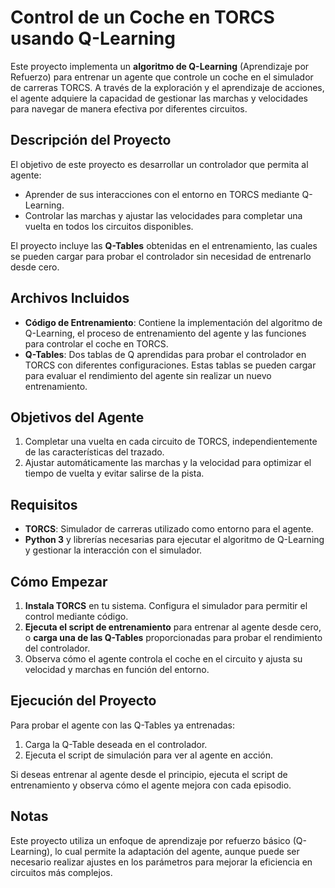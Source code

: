# Control de un Coche en TORCS usando Q-Learning

Este proyecto implementa un **algoritmo de Q-Learning** (Aprendizaje por Refuerzo) para entrenar un agente que controle un coche en el simulador de carreras TORCS. A través de la exploración y el aprendizaje de acciones, el agente adquiere la capacidad de gestionar las marchas y velocidades para navegar de manera efectiva por diferentes circuitos.

## Descripción del Proyecto

El objetivo de este proyecto es desarrollar un controlador que permita al agente:
- Aprender de sus interacciones con el entorno en TORCS mediante Q-Learning.
- Controlar las marchas y ajustar las velocidades para completar una vuelta en todos los circuitos disponibles.
  
El proyecto incluye las **Q-Tables** obtenidas en el entrenamiento, las cuales se pueden cargar para probar el controlador sin necesidad de entrenarlo desde cero.

## Archivos Incluidos

- **Código de Entrenamiento**: Contiene la implementación del algoritmo de Q-Learning, el proceso de entrenamiento del agente y las funciones para controlar el coche en TORCS.
- **Q-Tables**: Dos tablas de Q aprendidas para probar el controlador en TORCS con diferentes configuraciones. Estas tablas se pueden cargar para evaluar el rendimiento del agente sin realizar un nuevo entrenamiento.

## Objetivos del Agente

1. Completar una vuelta en cada circuito de TORCS, independientemente de las características del trazado.
2. Ajustar automáticamente las marchas y la velocidad para optimizar el tiempo de vuelta y evitar salirse de la pista.

## Requisitos

- **TORCS**: Simulador de carreras utilizado como entorno para el agente.
- **Python 3** y librerías necesarias para ejecutar el algoritmo de Q-Learning y gestionar la interacción con el simulador.

## Cómo Empezar

1. **Instala TORCS** en tu sistema. Configura el simulador para permitir el control mediante código.
2. **Ejecuta el script de entrenamiento** para entrenar al agente desde cero, o **carga una de las Q-Tables** proporcionadas para probar el rendimiento del controlador.
3. Observa cómo el agente controla el coche en el circuito y ajusta su velocidad y marchas en función del entorno.

## Ejecución del Proyecto

Para probar el agente con las Q-Tables ya entrenadas:

1. Carga la Q-Table deseada en el controlador.
2. Ejecuta el script de simulación para ver al agente en acción.

Si deseas entrenar al agente desde el principio, ejecuta el script de entrenamiento y observa cómo el agente mejora con cada episodio.

## Notas

Este proyecto utiliza un enfoque de aprendizaje por refuerzo básico (Q-Learning), lo cual permite la adaptación del agente, aunque puede ser necesario realizar ajustes en los parámetros para mejorar la eficiencia en circuitos más complejos.
